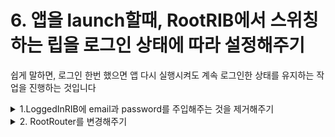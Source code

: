 # 6. 앱을 launch할때, RootRIB에서 스위칭하는 립을 로그인 상태에 따라 설정해주기 

쉽게 말하면, 로그인 한번 했으면 앱 다시 실행시켜도 계속 로그인한 상태를 유지하는 작업을 진행하는 것입니다 

<details>
<summary>1.LoggedInRIB에 email과 password를 주입해주는 것을 제거해주기 </summary><br/>
3장에서 립에 데이터를 주입하는 것을 연습해보기 위해 작업했던 코드르 제거해줍니다. 
</details>

<details>
<summary>2. RootRouter를 변경해주기</summary><br/>
3장에서 립에 데이터를 주입하는 것을 연습해보기 위해 작업했던 코드르 제거해줍니다. 
로그인에 상태에 따라 didLoad에서 어떤 립으로 스위칭할지를 결정해주는 로직을 추가합니다
```swift
final class RootRouter: LaunchRouter<RootInteractable, RootViewControllable>, RootRouting {
    private let loggedOutBuilder: LoggedOutBuildable
    private var loggedOutRouting: ViewableRouting?
    
    private let loggedInBuilder: LoggedInBuildable
    
    init(interactor: RootInteractable,
         viewController: RootViewControllable,
         loggedOutBuilder: LoggedOutBuildable,
         loggedInBuilder: LoggedInBuildable) {
        self.loggedOutBuilder = loggedOutBuilder
        self.loggedInBuilder = loggedInBuilder
        super.init(interactor: interactor, viewController: viewController)
        interactor.router = self
    }
    
    override func didLoad() {
        super.didLoad()
        route()
    }
    
    func route() {
        if FirebaseManager.isLogin {
            routeToLoggedInRIB()
        } else {
            routeToLoggedOutRIB()
        }
    }
    
    func routeToLoggedOutRIB() {
        let loggedOutRouting = loggedOutBuilder.build(withListener: interactor)
        self.loggedOutRouting = loggedOutRouting
        attachChild(loggedOutRouting)
        viewController.present(viewController: loggedOutRouting.viewControllable)
    }
    
    func routeToLoggedInRIB() {
        if let loggedOutRouting = loggedOutRouting {
            detachChild(loggedOutRouting)
            viewController.dismiss(viewController: loggedOutRouting.viewControllable)
            self.loggedOutRouting = nil
        }
        
        let loggedInRouting = loggedInBuilder.build(withListener: interactor)
        attachChild(loggedInRouting)
    }
}
```
</details>
